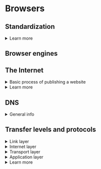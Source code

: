# Browsers

## Standardization
<details>
<summary>Learn more</summary>

- [TC39](https://tc39.es/)
- [TC39 - proposals](https://github.com/tc39/proposals)
- [WHATWG](https://whatwg.org/)
- [WHATWG - Standards](https://spec.whatwg.org/)
- [W3C](https://www.w3.org/TR/html52/)
- [W3C - CSS](https://www.w3.org/Style/CSS/)

</details>

## Browser engines
## The Internet
<details>
<summary>Basic process of publishing a website</summary>

1. Publish the website
  - Domain
    - check if it's free
    - domain registering service
    - sometimes need a passport to purchase
    - if there was ip in the dns settings, links to domain
  - Hosting
    - paid or free
    - gives an access to the server where the web server runs
    - gives a temporary address (site-name.hosting.com)
    - link the domain to the web server
    - deploy the website to hosting
2. Enter website name to the browser
3. Transfer the name to IP via [DNS](#dns)
4. Browser sends the HTTP request to the server (browserscope.org check the available amount of requests for different browsers)
  - [Transfer levels and protocols](#transfer-levels-and-protocols)
  - Doesn't know about server language
  - 1 file = 1 request (less weight and files = better)
  - contains of headers only
5. Gets to the physical server via cables
6. Looking for a program via port number (different for client and server): 80 or 443 (web server nginx, apache), on complete port closes
7. Web server could have several virtual hosts, get our by site name (domain)
8. Sending a response (headers and body: html, css, js, media, files)
9. Browser parses the code (according to the specification native to browser)

</details>

<details>
<summary>Learn more</summary>

- [ ] [How Websites Work](https://academind.com/learn/web-dev/how-the-web-works/)

</details>

## DNS
<details>
<summary>General info</summary>

- slow (up to 48 hours to update)
- large
- secure (complex implementation)
- distributed (uses cash)

</details>

## Transfer levels and protocols
<details>
<summary>Link layer</summary>

- cables

</details>

<details>
<summary>Internet layer</summary>

- IP (Internet Protocol) earlier IPv4, new IPv6
- describes the network structure and packets delivery system
- secure delivery is not guaranteed

</details>

<details>
<summary>Transport layer</summary>

- UTP - doesn't wait for the package to be delivered (sound, games, streams, video)
- TCP - waits for the packages (files, used by browsers)
  - lost or discarded packets are resent
  - includes traffic congestion control

</details>

<details>
<summary>Application layer</summary>

- HTTP(S) - HyperText Transfer Protocol (Secure)
- FTP - File Transfer Protocol
- SMTP - Simple Mail Transfer Protocol
- SSH - Secure Shell - for accessing remote servers (linux)

</details>

<details>
<summary>Learn more</summary>

- [Internet protocol suite](https://en.wikipedia.org/wiki/Internet_protocol_suite)

</details>